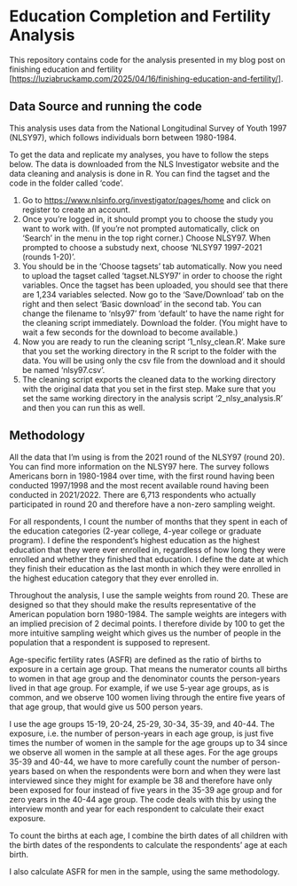 # Education Completion and Fertility Analysis

This repository contains code for the analysis presented in my blog post on finishing education and fertility [https://luziabruckamp.com/2025/04/16/finishing-education-and-fertility/].

## Data Source and running the code

This analysis uses data from the National Longitudinal Survey of Youth 1997 (NLSY97), which follows individuals born between 1980-1984.

To get the data and replicate my analyses, you have to follow the steps below. The data is downloaded from the NLS Investigator website and the data cleaning and analysis is done in R. You can find the tagset and the code in the folder called ‘code’.

1. Go to https://www.nlsinfo.org/investigator/pages/home and click on register to create an account.
2. Once you’re logged in, it should prompt you to choose the study you want to work with. (If you’re not prompted automatically, click on ‘Search’ in the menu in the top right corner.) Choose NLSY97. When prompted to choose a substudy next, choose ‘NLSY97 1997-2021 (rounds 1-20)’.
3. You should be in the ‘Choose tagsets’ tab automatically. Now you need to upload the tagset called ‘tagset.NLSY97’ in order to choose the right variables. Once the tagset has been uploaded, you should see that there are 1,234 variables selected. Now go to the ‘Save/Download’ tab on the right and then select ‘Basic download’ in the second tab. You can change the filename to ‘nlsy97’ from ‘default’ to have the name right for the cleaning script immediately. Download the folder. (You might have to wait a few seconds for the download to become available.)
4. Now you are ready to run the cleaning script ‘1_nlsy_clean.R’. Make sure that you set the working directory in the R script to the folder with the data. You will be using only the csv file from the download and it should be named ‘nlsy97.csv’.
5. The cleaning script exports the cleaned data to the working directory with the original data that you set in the first step. Make sure that you set the same working directory in the analysis script ‘2_nlsy_analysis.R’ and then you can run this as well.

## Methodology

All the data that I’m using is from the 2021 round of the NLSY97 (round 20). You can find more information on the NLSY97 here. The survey follows Americans born in 1980-1984 over time, with the first round having been conducted 1997/1998 and the most recent available round having been conducted in 2021/2022. There are 6,713 respondents who actually participated in round 20 and therefore have a non-zero sampling weight.

For all respondents, I count the number of months that they spent in each of the education categories (2-year college, 4-year college or graduate program). I define the respondent’s highest education as the highest education that they were ever enrolled in, regardless of how long they were enrolled and whether they finished that education. I define the date at which they finish their education as the last month in which they were enrolled in the highest education category that they ever enrolled in.

Throughout the analysis, I use the sample weights from round 20. These are designed so that they should make the results representative of the American population born 1980-1984. The sample weights are integers with an implied precision of 2 decimal points. I therefore divide by 100 to get the more intuitive sampling weight which gives us the number of people in the population that a respondent is supposed to represent.

Age-specific fertility rates (ASFR) are defined as the ratio of births to exposure in a certain age group. That means the numerator counts all births to women in that age group and the denominator counts the person-years lived in that age group. For example, if we use 5-year age groups, as is common, and we observe 100 women living through the entire five years of that age group, that would give us 500 person years.

I use the age groups 15-19, 20-24, 25-29, 30-34, 35-39, and 40-44. The exposure, i.e. the number of person-years in each age group, is just five times the number of women in the sample for the age groups up to 34 since we observe all women in the sample at all these ages. For the age groups 35-39 and 40-44, we have to more carefully count the number of person-years based on when the respondents were born and when they were last interviewed since they might for example be 38 and therefore have only been exposed for four instead of five years in the 35-39 age group and for zero years in the 40-44 age group. The code deals with this by using the interview month and year for each respondent to calculate their exact exposure.

To count the births at each age, I combine the birth dates of all children with the birth dates of the respondents to calculate the respondents’ age at each birth.

I also calculate ASFR for men in the sample, using the same methodology.
